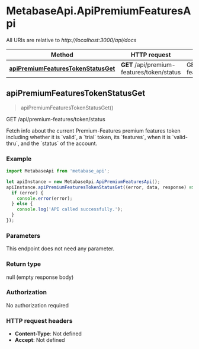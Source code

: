 # MetabaseApi.ApiPremiumFeaturesApi

All URIs are relative to *http://localhost:3000/api/docs*

Method | HTTP request | Description
------------- | ------------- | -------------
[**apiPremiumFeaturesTokenStatusGet**](ApiPremiumFeaturesApi.md#apiPremiumFeaturesTokenStatusGet) | **GET** /api/premium-features/token/status | GET /api/premium-features/token/status



## apiPremiumFeaturesTokenStatusGet

> apiPremiumFeaturesTokenStatusGet()

GET /api/premium-features/token/status

Fetch info about the current Premium-Features premium features token including whether it is &#x60;valid&#x60;, a &#x60;trial&#x60; token, its   &#x60;features&#x60;, when it is &#x60;valid-thru&#x60;, and the &#x60;status&#x60; of the account.

### Example

```javascript
import MetabaseApi from 'metabase_api';

let apiInstance = new MetabaseApi.ApiPremiumFeaturesApi();
apiInstance.apiPremiumFeaturesTokenStatusGet((error, data, response) => {
  if (error) {
    console.error(error);
  } else {
    console.log('API called successfully.');
  }
});
```

### Parameters

This endpoint does not need any parameter.

### Return type

null (empty response body)

### Authorization

No authorization required

### HTTP request headers

- **Content-Type**: Not defined
- **Accept**: Not defined

